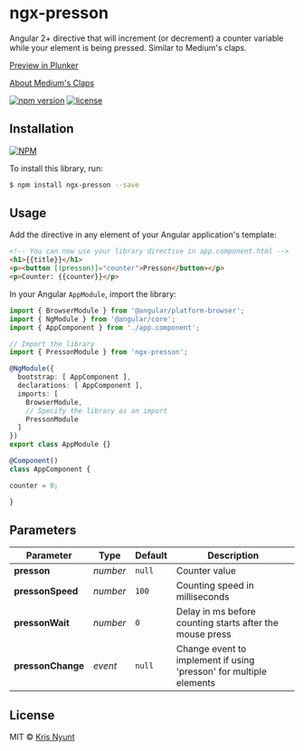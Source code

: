# ngx-presson

Angular 2+ directive that will increment (or decrement) a counter variable while your element is being pressed. Similar to Medium's claps.

[Preview in Plunker](https://plnkr.co/FNtaZk)

[About Medium's Claps](https://blog.medium.com/show-authors-more-%EF%B8%8F-with-s-c1652279ba01)

[![npm version](https://badge.fury.io/js/ngx-presson.svg)](https://badge.fury.io/js/ngx-presson)
[![license](https://img.shields.io/npm/l/ngx-presson.svg)](https://www.npmjs.com/package/ngx-presson)


## Installation

[![NPM](https://nodei.co/npm/ngx-presson.png?downloads=true&stars=true)](https://nodei.co/npm/ngx-presson/)

To install this library, run:

```bash
$ npm install ngx-presson --save
```

## Usage

Add the directive in any element of your Angular application's template:

```html
<!-- You can now use your library directive in app.component.html -->
<h1>{{title}}</h1>
<p><button [(presson)]="counter">Presson</button></p>
<p>Counter: {{counter}}</p>
```

In your Angular `AppModule`, import the library:

```typescript
import { BrowserModule } from '@angular/platform-browser';
import { NgModule } from '@angular/core';
import { AppComponent } from './app.component';

// Import the library
import { PressonModule } from 'ngx-presson';

@NgModule({
  bootstrap: [ AppComponent ],
  declarations: [ AppComponent ],
  imports: [
    BrowserModule,
    // Specify the library as an import
    PressonModule
  ]
})
export class AppModule {}

@Component()
class AppComponent {

counter = 0;

}
```

## Parameters

Parameter | Type | Default | Description 
--- | --- | --- | ---
**presson** | *number* | `null` | Counter value
**pressonSpeed** | *number* | `100` | Counting speed in milliseconds
**pressonWait** | *number* | `0` | Delay in ms before counting starts after the mouse press
**pressonChange** | *event* | `null` | Change event to implement if using 'presson' for multiple elements


## License

MIT © [Kris Nyunt](mailto:kris.nyunt@gmail.com)